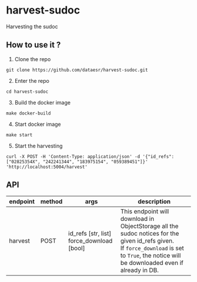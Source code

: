 # harvest-sudoc
Harvesting the sudoc

## How to use it ?

1. Clone the repo

`git clone https://github.com/dataesr/harvest-sudoc.git`

2. Enter the repo

`cd harvest-sudoc`

3. Build the docker image

`make docker-build`

4. Start docker image

`make start`

5. Start the harvesting

`curl -X POST -H 'Content-Type: application/json' -d '{"id_refs": ["02825354X", "242241344", "183975154", "059389451"]}' 'http://localhost:5004/harvest'`


## API

| endpoint | method |   args   | description |
| -------- | ------ | -------- | ----------- |
| harvest  | POST   | id_refs [str, list]<br>force_download [bool]  | This endpoint will download in ObjectStorage all the sudoc notices for the given id_refs given.<br>If `force_download` is set to `True`, the notice will be downloaded even if already in DB. |

